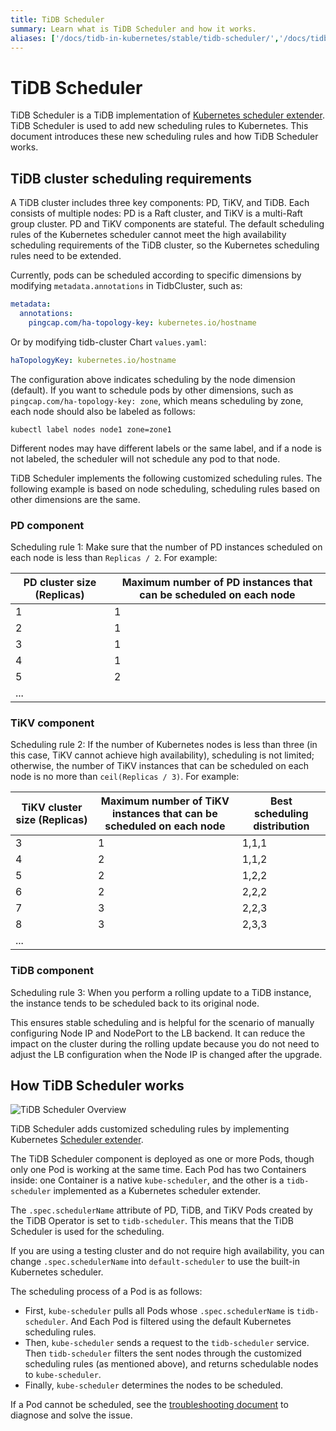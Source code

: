 ```yaml
---
title: TiDB Scheduler
summary: Learn what is TiDB Scheduler and how it works.
aliases: ['/docs/tidb-in-kubernetes/stable/tidb-scheduler/','/docs/tidb-in-kubernetes/v1.1/tidb-scheduler/']
---
```


# TiDB Scheduler

TiDB Scheduler is a TiDB implementation of [Kubernetes scheduler extender](https://github.com/kubernetes/design-proposals-archive/blob/main/scheduling/scheduler_extender.md). TiDB Scheduler is used to add new scheduling rules to Kubernetes. This document introduces these new scheduling rules and how TiDB Scheduler works.

## TiDB cluster scheduling requirements

A TiDB cluster includes three key components: PD, TiKV, and TiDB. Each consists of multiple nodes: PD is a Raft cluster, and TiKV is a multi-Raft group cluster. PD and TiKV components are stateful. The default scheduling rules of the Kubernetes scheduler cannot meet the high availability scheduling requirements of the TiDB cluster, so the Kubernetes scheduling rules need to be extended.

Currently, pods can be scheduled according to specific dimensions by modifying `metadata.annotations` in TidbCluster, such as:


```yaml
metadata:
  annotations:
    pingcap.com/ha-topology-key: kubernetes.io/hostname
```

Or by modifying tidb-cluster Chart `values.yaml`:


```yaml
haTopologyKey: kubernetes.io/hostname
```

The configuration above indicates scheduling by the node dimension (default). If you want to schedule pods by other dimensions, such as `pingcap.com/ha-topology-key: zone`, which means scheduling by zone, each node should also be labeled as follows:


```shell
kubectl label nodes node1 zone=zone1
```

Different nodes may have different labels or the same label, and if a node is not labeled, the scheduler will not schedule any pod to that node.

TiDB Scheduler implements the following customized scheduling rules. The following example is based on node scheduling, scheduling rules based on other dimensions are the same.

### PD component

Scheduling rule 1: Make sure that the number of PD instances scheduled on each node is less than `Replicas / 2`. For example:

| PD cluster size (Replicas) | Maximum number of PD instances that can be scheduled on each node |
| ------------- | ------------- |
| 1  | 1  |
| 2  | 1  |
| 3  | 1  |
| 4  | 1  |
| 5  | 2  |
| ...  |   |

### TiKV component

Scheduling rule 2: If the number of Kubernetes nodes is less than three (in this case, TiKV cannot achieve high availability), scheduling is not limited; otherwise, the number of TiKV instances that can be scheduled on each node is no more than `ceil(Replicas / 3)`. For example:

| TiKV cluster size (Replicas) | Maximum number of TiKV instances that can be scheduled on each node | Best scheduling distribution |
| ------------- | ------------- | ------------- |
| 3  | 1  | 1,1,1  |
| 4  | 2  | 1,1,2  |
| 5  | 2  | 1,2,2  |
| 6  | 2  | 2,2,2  |
| 7  | 3  | 2,2,3  |
| 8  | 3  | 2,3,3  |
| ...  |   |   |

### TiDB component

Scheduling rule 3: When you perform a rolling update to a TiDB instance, the instance tends to be scheduled back to its original node.

This ensures stable scheduling and is helpful for the scenario of manually configuring Node IP and NodePort to the LB backend. It can reduce the impact on the cluster during the rolling update because you do not need to adjust the LB configuration when the Node IP is changed after the upgrade.

## How TiDB Scheduler works

![TiDB Scheduler Overview](https://docs-download.pingcap.com/media/images/tidb-in-kubernetes/tidb-scheduler-overview.png)

TiDB Scheduler adds customized scheduling rules by implementing Kubernetes [Scheduler extender](https://github.com/kubernetes/design-proposals-archive/blob/main/scheduling/scheduler_extender.md).

The TiDB Scheduler component is deployed as one or more Pods, though only one Pod is working at the same time. Each Pod has two Containers inside: one Container is a native `kube-scheduler`, and the other is a `tidb-scheduler` implemented as a Kubernetes scheduler extender.

The `.spec.schedulerName` attribute of PD, TiDB, and TiKV Pods created by the TiDB Operator is set to `tidb-scheduler`. This means that the TiDB Scheduler is used for the scheduling.

If you are using a testing cluster and do not require high availability, you can change `.spec.schedulerName` into `default-scheduler` to use the built-in Kubernetes scheduler.

The scheduling process of a Pod is as follows:

- First, `kube-scheduler` pulls all Pods whose `.spec.schedulerName` is `tidb-scheduler`. And Each Pod is filtered using the default Kubernetes scheduling rules.
- Then, `kube-scheduler` sends a request to the `tidb-scheduler` service. Then `tidb-scheduler` filters the sent nodes through the customized scheduling rules (as mentioned above), and returns schedulable nodes to `kube-scheduler`.
- Finally, `kube-scheduler` determines the nodes to be scheduled.

If a Pod cannot be scheduled, see the [troubleshooting document](deploy-failures.md#the-pod-is-in-the-pending-state) to diagnose and solve the issue.
